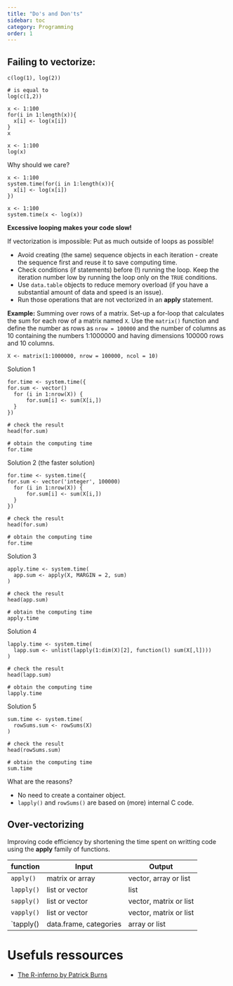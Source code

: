 ```yaml
---
title: "Do's and Don'ts"
sidebar: toc
category: Programming
order: 1
---
```


## Failing to vectorize:

```{r}
c(log(1), log(2))

# is equal to
log(c(1,2))
```

```{r}
x <- 1:100
for(i in 1:length(x)){
  x[i] <- log(x[i])
}
x
```

```{r}
x <- 1:100
log(x)
```

Why should we care?
```{r}
x <- 1:100
system.time(for(i in 1:length(x)){
  x[i] <- log(x[i])
})
```

```{r}
x <- 1:100
system.time(x <- log(x))
```

**Excessive looping makes your code slow!**

If vectorization is impossible: Put as much outside of loops as possible!
* Avoid creating (the same) sequence objects in each iteration - create the sequence first and reuse it to save computing time.
* Check conditions (if statements) before (!) running the loop. Keep the iteration number low by running the loop only on the `TRUE` conditions.
* Use `data.table` objects to reduce memory overload (if you have a substantial amount of data and speed is an issue). 
* Run those operations that are not vectorized in an **apply** statement. 

**Example:** Summing over rows of a matrix.
Set-up a for-loop that calculates the sum for each row of a matrix named `X`. Use the `matrix()` function and define the number as rows as `nrow = 100000` and the number of columns as 10  containing the numbers 1:1000000 and having dimensions 100000 rows and 10 columns. 

```{r}
X <- matrix(1:1000000, nrow = 100000, ncol = 10)
```

Solution 1
```{r}
for.time <- system.time({
for.sum <- vector()
  for (i in 1:nrow(X)) {
      for.sum[i] <- sum(X[i,])
  }
})

# check the result
head(for.sum)

# obtain the computing time
for.time
```

Solution 2 (the faster solution)
```{r}
for.time <- system.time({
for.sum <- vector('integer', 100000) 
  for (i in 1:nrow(X)) {
      for.sum[i] <- sum(X[i,])
  }
})

# check the result
head(for.sum)

# obtain the computing time
for.time
```

Solution 3
```{r}
apply.time <- system.time(
  app.sum <- apply(X, MARGIN = 2, sum)
)

# check the result
head(app.sum)

# obtain the computing time
apply.time
```

Solution 4
```{r}
lapply.time <- system.time(
  lapp.sum <- unlist(lapply(1:dim(X)[2], function(l) sum(X[,l])))
)

# check the result
head(lapp.sum)

# obtain the computing time
lapply.time
```

Solution 5
```{r}
sum.time <- system.time(
  rowSums.sum <- rowSums(X)
)

# check the result
head(rowSums.sum)

# obtain the computing time
sum.time
```

What are the reasons?
* No need to create a container object.
* `lapply()` and `rowSums()` are based on (more) internal C code.


## Over-vectorizing

Improving code efficiency by shortening the time spent on writting code using the **apply** family of functions.

| function | Input | Output |
|----------|------------------------|------------------------|
| `apply()` | matrix or array | vector, array or list |
| `lapply()` | list or vector | list |
| `sapply()` | list or vector | vector, matrix or list |
| `vapply()` | list or vector | vector, matrix or list |
| `tapply() | data.frame, categories | array or list |


# Usefuls ressources

* [The R-inferno by Patrick Burns](https://www.burns-stat.com/documents/books/the-r-inferno/)
